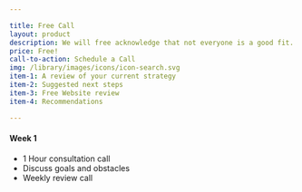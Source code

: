 ```yaml
---

title: Free Call
layout: product
description: We will free acknowledge that not everyone is a good fit. Rather than wast your time or ours, we can set up a call so that we can learn more about eachother.
price: Free!
call-to-action: Schedule a Call
img: /library/images/icons/icon-search.svg
item-1: A review of your current strategy
item-2: Suggested next steps
item-3: Free Website review
item-4: Recommendations

---
```


#### Week 1
- 1 Hour consultation call
- Discuss goals and obstacles
- Weekly review call